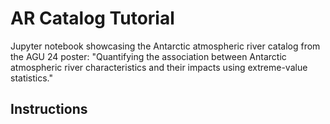 # AR Catalog Tutorial

Jupyter notebook showcasing the Antarctic atmospheric river catalog from the AGU 24 poster: "Quantifying the association between Antarctic atmospheric river characteristics and their impacts using extreme-value statistics."

## Instructions


